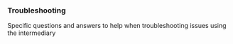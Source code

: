### Troubleshooting

Specific questions and answers to help when troubleshooting issues using the intermediary
